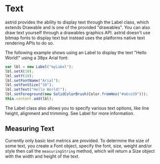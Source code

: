 # Text

astrid provides the ability to display text through the Label class, which extends Drawable and is one of the provided "drawables". You can also draw text yourself through a drawables graphics API. astrid doesn't use bitmap fonts to display text but instead uses the platforms native text rendering APIs to do so.

The following example shows using an Label to display the text "Hello World!" using a 38px Arial font:

``` js
var lbl = new Label("myLabel");
lbl.setX(10);
lbl.setY(10);
lbl.setFontName("Arial");
lbl.setFontSize("38");
lbl.setText("Hello World!");
lbl.setForeground(new SolidColorBrush(Color.fromHex("#a6ce39")));
this.content.add(lbl);
```

The Label class also allows you to specify various text options, like line height, alignment and trimming. See Label for more information.


## Measuring Text

Currently only basic text metrics are provided. To determine the size of some text, you create a Font object, specify the font, size, weight and/or style then call the `measuringString` method, which will return a Size object with the width and height of the text.
